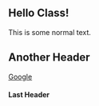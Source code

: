 ## Hello Class!

This is some normal text.

## Another Header

[Google](www.google.com)
#### Last Header
